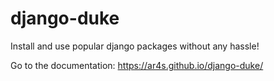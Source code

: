 # django-duke
Install and use popular django packages without any hassle!

Go to the documentation: https://ar4s.github.io/django-duke/
